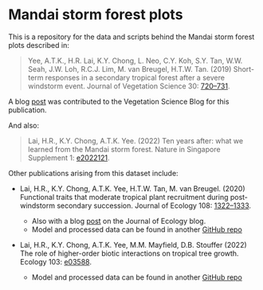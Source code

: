 # Mandai storm forest plots

This is a repository for the data and scripts behind the Mandai storm forest plots described in:

> Yee, A.T.K., H.R. Lai, K.Y. Chong, L. Neo, C.Y. Koh, S.Y. Tan, W.W. Seah, J.W. Loh, R.C.J. Lim, M. van Breugel, H.T.W. Tan. (2019) Short-term responses in a secondary tropical forest after a severe windstorm event. Journal of Vegetation Science 30: [720–731](https://onlinelibrary.wiley.com/doi/abs/10.1111/jvs.12753).

A blog [post](https://vegsciblog.org/2020/05/11/trudging-through-treefalls/) was contributed to the Vegetation Science Blog for this publication.

And also:

> Lai, H.R., K.Y. Chong, A.T.K. Yee. (2022) Ten years after: what we learned from the Mandai storm forest. Nature in Singapore Supplement 1: [e2022121](https://www.science.nus.edu.sg/wp-content/uploads/sites/11/2024/03/NIS_S1_207-218.pdf).

Other publications arising from this dataset include:

- Lai, H.R., K.Y. Chong, A.T.K. Yee, H.T.W. Tan, M. van Breugel. (2020) Functional traits that moderate tropical plant recruitment during post-windstorm secondary succession. Journal of Ecology 108: [1322–1333](https://besjournals.onlinelibrary.wiley.com/doi/full/10.1111/1365-2745.13347). 
    - Also with a blog [post](https://jecologyblog.com/2020/07/01/functional-traits-that-moderate-tropical-tree-recruitment-during-post%e2%80%90windstorm-secondary-succession/) on the Journal of Ecology blog.
    - Model and processed data can be found in another [GitHub repo](https://github.com/hrlai/Lai_et_al_2020_JEcol_Trait_Env)

- Lai, H.R., K.Y. Chong, A.T.K. Yee, M.M. Mayfield, D.B. Stouffer (2022) The role of higher-order biotic interactions on tropical tree growth. Ecology 103: [e03588](https://esajournals.onlinelibrary.wiley.com/doi/abs/10.1002/ecy.3588).
    - Model and processed data can be found in another [GitHub repo](https://github.com/stoufferlab/hoi-trees-public)
